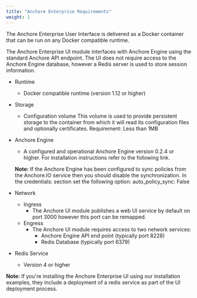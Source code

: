 ```yaml
---
title: "Anchore Enterprise Requirements"
weight: 1
---
```


The Anchore Enterprise User Interface is delivered as a Docker container that can be run on any Docker compatible runtime. 

The Anchore Enterprise UI module interfaces with Anchore Engine using the standard Anchore API endpoint. The UI does not require access to the Anchore Engine database, however a Redis server is used to store session information. 

- Runtime
    - Docker compatible runtime (version 1.12 or higher)

- Storage
    - Configuration volume This volume is used to provide persistent storage to the container from which it will read its configuration files and optionally certificates.
    Requirement: Less than 1MB

- Anchore Engine
    - A configured and operational Anchore Engine version 0.2.4 or higher. For installation instructions refer to the following link.

    **Note:** If the Anchore Engine has been configured to sync policies from the Anchore.IO service then you should disable the synchronization. In the credentials: section set the following option: auto_policy_sync: False

- Network
    - Ingress
        - The Anchore UI module publishes a web UI service by default on port 3000 however this port can be remapped.
    - Engress
        - The Anchore UI module requires access to two network services: 
            - Anchore Engine API end point (typically port 8228)
            - Redis Database (typically port 6379)

- Redis Service
    - Version 4 or higher

**Note:** If you're installing the Anchore Enterprise UI using our installation examples, they include a deployment of a redis service as part of the UI deployment process.
